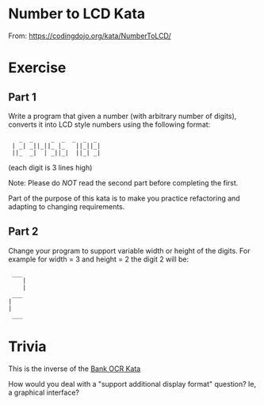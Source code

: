 # Number to LCD Kata
From: https://codingdojo.org/kata/NumberToLCD/

# Exercise

## Part 1

Write a program that given a number (with arbitrary number of digits), converts it into LCD style numbers using the following format:
```
   _  _     _  _  _  _  _  
 | _| _||_||_ |_   ||_||_|  
 ||_  _|  | _||_|  ||_| _|  
 ```
(each digit is 3 lines high)

Note: Please do *NOT* read the second part before completing the first. 

Part of the purpose of this kata is to make you practice refactoring and adapting to changing requirements.

## Part 2

Change your program to support variable width or height of the digits. For example for width = 3 and height = 2 the digit 2 will be:

```
 ___
    |
    |
 ___
|
|
 ___

```


# Trivia
This is the inverse of the [Bank OCR Kata](https://codingdojo.org/kata/BankOCR)

How would you deal with a "support additional display format" question? Ie, a graphical interface?